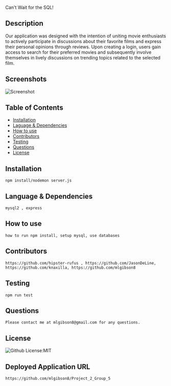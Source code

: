 Can't Wait for the SQL!

## Description

Our application was designed with the intention of uniting movie enthusiasts to actively participate in discussions about their favorite films and express their personal opinions through reviews. Upon creating a login, users gain access to search for their preferred movies and subsequently involve themselves in lively discussions on trending topics related to the selected film.

## Screenshots

![Screenshot](undefined)

## Table of Contents

- [Installation](#installation)
- [Laguage & Dependencies](#language)
- [How to use](#howtouse)
- [Contributors](#contributors)
- [Testing](#testing)
- [Questions](#questions)
- [License](#license)

## Installation

    npm install/nodemon server.js
 
## Language & Dependencies

    mysql2 , express

## How to use

    how to run npm install, setup mysql, use databases

## Contributors

    https://github.com/hipster-rufus , https://github.com/JasonDeLine, https://github.com/knaxilla, https://github.com/mlgibson8

## Testing

    npm run test

## Questions

    Please contact me at mlgibson8@gmail.com for any questions.

## License
    
![Github License:MIT](https://img.shields.io/badge/License-MIT-yellow.svg)

## Deployed Application URL

    https://github.com/mlgibson8/Project_2_Group_5

